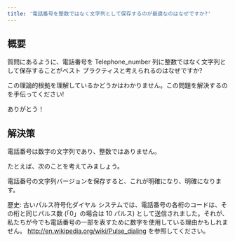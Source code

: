 ```yaml
---
title: '電話番号を整数ではなく文字列として保存するのが最適なのはなぜですか?'
---
```


## 概要
質問にあるように、電話番号を Telephone_number 列に整数ではなく文字列として保存することがベスト プラクティスと考えられるのはなぜですか?

この理論的根拠を理解しているかどうかはわかりません。この問題を解決するのを手伝ってください!

ありがとう！

## 解決策
電話番号は数字の文字列であり、整数ではありません。

たとえば、次のことを考えてみましょう。

電話番号の文字列バージョンを保存すると、これが明確になり、明確になります。

歴史: 古いパルス符号化ダイヤル システムでは、電話番号の各桁のコードは、その桁と同じパルス数 (「0」の場合は 10 パルス) として送信されました。それが、私たちが今でも電話番号の一部を表すために数字を使用している理由かもしれません。 http://en.wikipedia.org/wiki/Pulse_dialing を参照してください。

